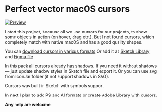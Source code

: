 # Perfect vector macOS cursors

[![Preview](https://github.com/e1ectron/macOS-vector-cursors/raw/master/preview.jpg)](https://github.com/e1ectron/macOS-vector-cursors/releases/latest)

I start this project, because all we use cursors for our projects, to show some objects in action (on hover, drag etc.). But I not found cursors, which completely match with native macOS and has a good quality shapes.

You can [download cursors in various formats](https://github.com/e1ectron/macOS-vector-cursors/releases/latest)
Or add it as [Sketch Library](https://sketch.cloud/s/G9Db8?library=true) and [Figma file](https://www.figma.com/community/file/944525938717051670)

In this pack all cursors already has shadows. If you need it without shadows — just update shadow styles in Sketch file and export it. Or you can use svg from IconJar folder (it not support shadows in SVG).

Cursors was built in Sketch with symbols support

In next I plan to add PS and AI formats or create Adobe Library with cursors.

**Any help are welcome**

